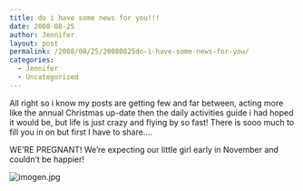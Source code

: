 ```yaml
---
title: do i have some news for you!!!
date: 2008-08-25
author: Jennifer
layout: post
permalink: /2008/08/25/20080825do-i-have-some-news-for-you/
categories:
  - Jennifer
  - Uncategorized
---
```

All right so i know my posts are getting few and far between, acting more like the annual Christmas up-date then the daily activities guide i had hoped it would be, but life is just crazy and flying by so fast! There is sooo much to fill you in on but first I have to share&#8230;.

WE&#8217;RE PREGNANT! We&#8217;re expecting our little girl early in November and couldn&#8217;t be happier!

<img id="image234" alt="imogen.jpg" src="http://static.squarespace.com/static/50db6bb3e4b015296cd43789/50dfa5b1e4b0dc6320e0b5ea/50dfa5b1e4b0dc6320e0b6c4/1219652464000/?format=original" />
